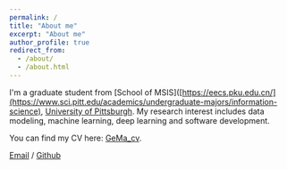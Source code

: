 ```yaml
---
permalink: /
title: "About me"
excerpt: "About me"
author_profile: true
redirect_from: 
  - /about/
  - /about.html
---
```


I'm a graduate student from [School of MSIS]([https://eecs.pku.edu.cn/](https://www.sci.pitt.edu/academics/undergraduate-majors/information-science), [University of Pittsburgh](https://www.pitt.edu/). My research interest includes data modeling, machine learning, deep learning and software development.

You can find my CV here: [GeMa_cv](../assets/GeMa_CV.pdf).

[Email](gem137@pitt.edu) / [Github]([https://github.com/QiuDi233](https://github.com/Mercyge)) 

